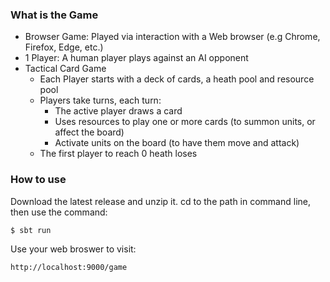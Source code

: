 ### What is the Game 
* Browser Game: Played via interaction with a Web browser (e.g Chrome, Firefox, Edge, etc.) 
* 1 Player: A human player plays against an AI opponent 
* Tactical Card Game 
  * Each Player starts with a deck of cards, a heath pool and resource pool 
  * Players take turns, each turn:
    * The active player draws a card
    * Uses resources to play one or more cards (to summon units, or affect the board)
    * Activate units on the board (to have them move and attack)
  * The first player to reach 0 heath loses 

[](https://github.com/HuZhehan/Duelyst/blob/main/image/2022-02-GameRules-16.png)

### How to use
Download the latest release and unzip it. cd to the path in command line, then use the command:
```
$ sbt run
```
Use your web broswer to visit:

```
http://localhost:9000/game
```
